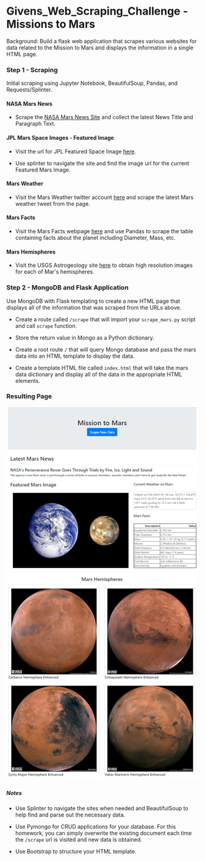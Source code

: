 # Givens_Web_Scraping_Challenge - Missions to Mars

Background: Build a flask web application that scrapes various websites for data related to the Mission to Mars and displays the information in a single HTML page. 

### Step 1 - Scraping

Initial scraping using Jupyter Notebook, BeautifulSoup, Pandas, and Requests/Splinter.

#### NASA Mars News

* Scrape the [NASA Mars News Site](https://mars.nasa.gov/news/) and collect the latest News Title and Paragraph Text.  

#### JPL Mars Space Images - Featured Image

* Visit the url for JPL Featured Space Image [here](https://www.jpl.nasa.gov/spaceimages/?search=&category=Mars).

* Use splinter to navigate the site and find the image url for the current Featured Mars Image.

#### Mars Weather

* Visit the Mars Weather twitter account [here](https://twitter.com/marswxreport?lang=en) and scrape the latest Mars weather tweet from the page. 

#### Mars Facts

* Visit the Mars Facts webpage [here](https://space-facts.com/mars/) and use Pandas to scrape the table containing facts about the planet including Diameter, Mass, etc.

#### Mars Hemispheres

* Visit the USGS Astrogeology site [here](https://astrogeology.usgs.gov/search/results?q=hemisphere+enhanced&k1=target&v1=Mars) to obtain high resolution images for each of Mar's hemispheres.

### Step 2 - MongoDB and Flask Application

Use MongoDB with Flask templating to create a new HTML page that displays all of the information that was scraped from the URLs above.

* Create a route called `/scrape` that will import your `scrape_mars.py` script and call `scrape` function.

* Store the return value in Mongo as a Python dictionary.

* Create a root route `/` that will query Mongo database and pass the mars data into an HTML template to display the data.

* Create a template HTML file called `index.html` that will take the mars data dictionary and display all of the data in the appropriate HTML elements. 

### Resulting Page

![images/final_app_part1.png](Missions_to_Mars/images/final_app_part1.png)
![images/final_app_part2.png](Missions_to_Mars/images/final_app_part2.png)

##### Notes

* Use Splinter to navigate the sites when needed and BeautifulSoup to help find and parse out the necessary data.

* Use Pymongo for CRUD applications for your database. For this homework, you can simply overwrite the existing document each time the `/scrape` url is visited and new data is obtained.

* Use Bootstrap to structure your HTML template.
